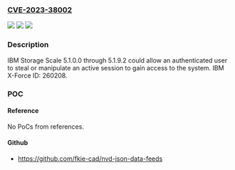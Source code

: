 ### [CVE-2023-38002](https://cve.mitre.org/cgi-bin/cvename.cgi?name=CVE-2023-38002)
![](https://img.shields.io/static/v1?label=Product&message=Storage%20Scale&color=blue)
![](https://img.shields.io/static/v1?label=Version&message=5.1.0.0%20&color=brightgreen)
![](https://img.shields.io/static/v1?label=Vulnerability&message=CWE-384%20Session%20Fixation&color=brightgreen)

### Description

IBM Storage Scale 5.1.0.0 through 5.1.9.2 could allow an authenticated user to steal or manipulate an active session to gain access to the system.  IBM X-Force ID:  260208.

### POC

#### Reference
No PoCs from references.

#### Github
- https://github.com/fkie-cad/nvd-json-data-feeds

